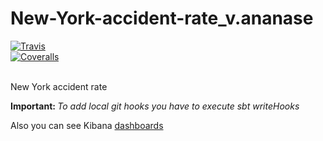 # New-York-accident-rate_v.ananase
[![Travis][build-badge]][build]  
[![Coveralls][coveralls-badge]][coveralls]  

[build-badge]: https://travis-ci.org/itechartbigdatalab/NY-Accidents-Rate.svg
[build]: https://travis-ci.org/itechartbigdatalab/NY-Accidents-Rate

[coveralls-badge]: https://img.shields.io/coveralls/itechartbigdatalab/NY-Accidents-Rate/master.png?style=flat-square
[coveralls]: https://coveralls.io/github/itechartbigdatalab/NY-Accidents-Rate

<br/>
New York accident rate 
<br/>

<b>Important: </b><i>To add local git hooks you have to execute sbt writeHooks</i>

Also you can see Kibana <a href="http://192.168.8.205:5601/app/kibana#/dashboard/d525be90-7b0e-11e9-a32a-af1afc57cb10?_g=()&_a=(description:'',filters:!(),fullScreenMode:!f,options:(darkTheme:!f,hidePanelTitles:!f,useMargins:!t),panels:!((embeddableConfig:(),gridData:(h:15,i:'1',w:24,x:0,y:0),id:e98348f0-7b0c-11e9-a32a-af1afc57cb10,panelIndex:'1',type:visualization,version:'6.7.2'),(embeddableConfig:(),gridData:(h:14,i:'6',w:12,x:25,y:15),id:ace9f880-7afd-11e9-beb2-dd205b5f060a,panelIndex:'6',type:visualization,version:'6.7.2'),(embeddableConfig:(),gridData:(h:15,i:'8',w:11,x:37,y:15),id:'7179ff50-7b0e-11e9-a32a-af1afc57cb10',panelIndex:'8',type:visualization,version:'6.7.2'),(embeddableConfig:(),gridData:(h:14,i:'9',w:14,x:0,y:15),id:'73d3e2f0-7b10-11e9-a32a-af1afc57cb10',panelIndex:'9',type:visualization,version:'6.7.2'),(embeddableConfig:(),gridData:(h:15,i:'10',w:24,x:24,y:0),id:d2aec8b0-7b9e-11e9-bf53-9d1dd598665d,panelIndex:'10',type:visualization,version:'6.7.2'),(embeddableConfig:(),gridData:(h:15,i:'11',w:11,x:14,y:15),id:'54c2e5b0-7ba5-11e9-bf53-9d1dd598665d',panelIndex:'11',type:visualization,version:'6.7.2')),query:(language:lucene,query:''),timeRestore:!f,title:percentage_data_nycollisions,viewMode:view)">dashboards</a>
